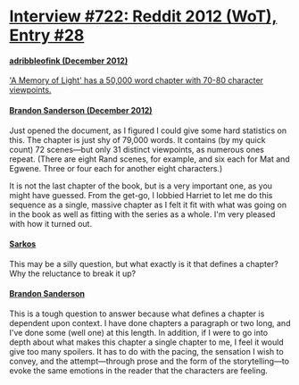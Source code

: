 # [Interview #722: Reddit 2012 (WoT), Entry #28](https://www.theoryland.com/intvmain.php?i=722#28)

#### [adribbleofink (December 2012)](http://www.reddit.com/r/WoT/comments/14ocrv/leigh_butlers_spoilerfree_comments_on_amol/?sort=old)

['A Memory of Light' has a 50,000 word chapter with 70-80 character viewpoints.](http://aidanmoher.com/blog/2012/12/asides/a-memory-of-light-has-a-50000-word-chapter-with-70-80-character-viewpoints/)

#### [Brandon Sanderson (December 2012)](http://www.reddit.com/r/Fantasy/comments/1483k5/a_memory_of_light_has_a_50000_word_chapter_with/c7azo2e)

Just opened the document, as I figured I could give some hard statistics on this. The chapter is just shy of 79,000 words. It contains (by my quick count) 72 scenes—but only 31 distinct viewpoints, as numerous ones repeat. (There are eight Rand scenes, for example, and six each for Mat and Egwene. Three or four each for another eight characters.)

It is not the last chapter of the book, but is a very important one, as you might have guessed. From the get-go, I lobbied Harriet to let me do this sequence as a single, massive chapter as I felt it fit with what was going on in the book as well as fitting with the series as a whole. I'm very pleased with how it turned out.

#### [Sarkos](http://www.reddit.com/r/Fantasy/comments/1483k5/a_memory_of_light_has_a_50000_word_chapter_with/c7b0dqj)

This may be a silly question, but what exactly is it that defines a chapter? Why the reluctance to break it up?

#### [Brandon Sanderson](http://www.reddit.com/r/Fantasy/comments/1483k5/a_memory_of_light_has_a_50000_word_chapter_with/c7b0eqt)

This is a tough question to answer because what defines a chapter is dependent upon context. I have done chapters a paragraph or two long, and I've done some (well one) at this length. In addition, if I were to go into depth about what makes this chapter a single chapter to me, I feel it would give too many spoilers. It has to do with the pacing, the sensation I wish to convey, and the attempt—through prose and the form of the storytelling—to evoke the same emotions in the reader that the characters are feeling.

